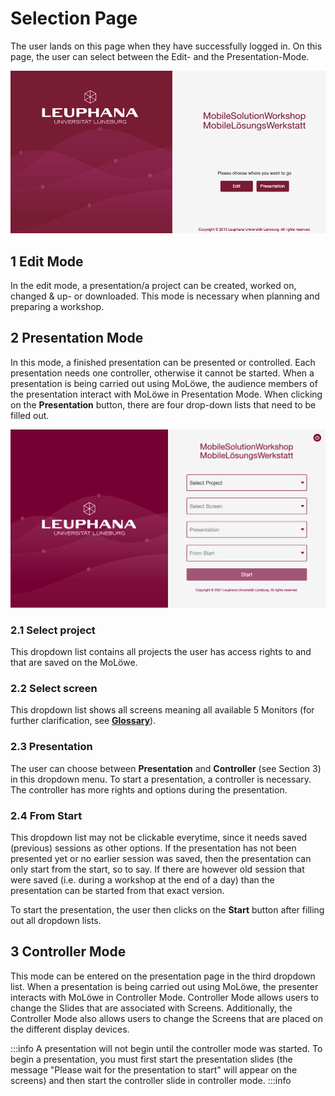 # Selection Page

The user lands on this page when they have successfully logged in. On this page, the user can select between the Edit- and the Presentation-Mode.

![](/img/doc/SelectionPage.png)

## **1 Edit Mode**

In the edit mode, a presentation/a project can be created, worked on, changed & up- or downloaded. This mode is necessary when planning and preparing a workshop.

## **2 Presentation Mode**

In this mode, a finished presentation can be presented or controlled. Each presentation needs one controller, otherwise it cannot be started. When a presentation is being carried out using MoLöwe, the audience members of the presentation interact with MoLöwe in Presentation Mode. 
When clicking on the **Presentation** button, there are four drop-down lists that need to be filled out.

![](/img/doc/PresentationPage.png)

### 2.1 Select project

This dropdown list contains all projects the user has access rights to and that are saved on the MoLöwe.

### 2.2 Select screen

This dropdown list shows all screens meaning all available 5 Monitors (for further clarification, see [**Glossary**](docs/06_glossary.md#screen)).

### 2.3 Presentation

The user can choose between **Presentation** and **Controller** (see Section 3) in this dropdown menu. To start a presentation, a controller is necessary.
The controller has more rights and options during the presentation.

### 2.4 From Start
This dropdown list may not be clickable everytime, since it needs saved (previous) sessions as other options.
If the presentation has not been presented yet or no earlier session was saved, then the presentation can only start from the start, so to say.
If there are however old session that were saved (i.e. during a workshop at the end of a day) than the presentation can be started from that exact version.

To start the presentation, the user then clicks on the **Start** button after filling out all dropdown lists.

## **3 Controller Mode**

This mode can be entered on the presentation page in the third dropdown list. 
When a presentation is being carried out using MoLöwe, the presenter interacts with MoLöwe in Controller Mode.
Controller Mode allows users to change the Slides that are associated with Screens.
Additionally, the Controller Mode also allows users to change the Screens that are placed on the different display devices.

:::info A presentation will not begin until the controller mode was started.
To begin a presentation, you must first start the presentation slides (the message "Please wait for the presentation to start" will appear on the screens)
and then start the controller slide in controller mode.
:::info